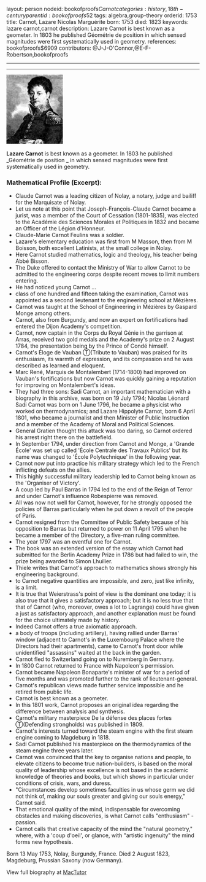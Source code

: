 layout: person
nodeid: bookofproofs$Carnot
categories: history,18th-century
parentid: bookofproofs$52
tags: algebra,group-theory
orderid: 1753
title: Carnot, Lazare Nicolas Marguérite
born: 1753
died: 1823
keywords: lazare carnot,carnot
description: Lazare Carnot is best known as a geometer. In 1803 he published Géométrie de position in which sensed magnitudes were first systematically used in geometry.
references: bookofproofs$6909
contributors: @J-J-O'Connor,@E-F-Robertson,bookofproofs

---



---

![Carnot.jpg](https://github.com/bookofproofs/bookofproofs.github.io/blob/main/_sources/_assets/images/portraits/Carnot.jpg?raw=true)

**Lazare Carnot** is best known as a geometer. In 1803 he published _Géométrie de position _ in which sensed magnitudes were first systematically used in geometry.

### Mathematical Profile (Excerpt):
* Claude Carnot was a leading citizen of Nolay, a notary, judge and bailiff for the Marquisate of Nolay.
* Let us note at this point that Joseph-François-Claude Carnot became a jurist, was a member of the Court of Cessation (1801-1835), was elected to the Académie des Sciences Morales et Politiques in 1832 and became an Officer of the Légion d'Honneur.
* Claude-Marie Carnot Feulins was a soldier.
* Lazare's elementary education was first from M Masson, then from M Boisson, both excellent Latinists, at the small college in Nolay.
* Here Carnot studied mathematics, logic and theology, his teacher being Abbé Bisson.
* The Duke offered to contact the Ministry of War to allow Carnot to be admitted to the engineering corps despite recent moves to limit numbers entering.
* He had noticed young Carnot ...
* class of one hundred and fifteen taking the examination, Carnot was appointed as a second lieutenant to the engineering school at Mézières.
* Carnot was taught at the School of Engineering in Mézières by Gaspard Monge among others.
* Carnot, also from Burgundy, and now an expert on fortifications had entered the Dijon Academy's competition.
* Carnot, now captain in the Corps du Royal Génie in the garrison at Arras, received two gold medals and the Academy's prize on 2 August 1784, the presentation being by the Prince of Condé himself.
* Carnot's Éloge de Vauban Ⓣ(Tribute to Vauban) was praised for its enthusiasm, its warmth of expression, and its compassion and he was described as learned and eloquent.
* Marc René, Marquis de Montalembert (1714-1800) had improved on Vauban's fortifications but now Carnot was quickly gaining a reputation for improving on Montalembert's ideas.
* They had three sons: Sadi Carnot, an important mathematician with a biography in this archive, was born on 19 July 1794; Nicolas Léonard Sadi Carnot was born on 1 June 1796, he became a physicist who worked on thermodynamics; and Lazare Hippolyte Carnot, born 6 April 1801, who became a journalist and then Minister of Public Instruction and a member of the Academy of Moral and Political Sciences.
* General Gratien thought this attack was too daring, so Carnot ordered his arrest right there on the battlefield.
* In September 1794, under direction from Carnot and Monge, a 'Grande École' was set up called 'École Centrale des Travaux Publics' but its name was changed to 'École Polytechnique' in the following year.
* Carnot now put into practice his military strategy which led to the French inflicting defeats on the allies.
* This highly successful military leadership led to Carnot being known as the 'Organiser of Victory'.
* A coup led by Paul Barras in 1794 led to the end of the Reign of Terror and under Carnot's influence Robespierre was removed.
* All was now not well for Carnot, however, for he strongly opposed the policies of Barras particularly when he put down a revolt of the people of Paris.
* Carnot resigned from the Committee of Public Safety because of his opposition to Barras but returned to power on 11 April 1795 when he became a member of the Directory, a five-man ruling committee.
* The year 1797 was an eventful one for Carnot.
* The book was an extended version of the essay which Carnot had submitted for the Berlin Academy Prize in 1786 but had failed to win, the prize being awarded to Simon Lhuilier.
* Thiele writes that Carnot's approach to mathematics shows strongly his engineering background.
* to Carnot negative quantities are impossible, and zero, just like infinity, is a limit.
* It is true that Weierstrass's point of view is the dominant one today; it is also true that it gives a satisfactory approach; but it is no less true that that of Carnot (who, moreover, owes a lot to Lagrange) could have given a just as satisfactory approach, and another explanation must be found for the choice ultimately made by history.
* Indeed Carnot offers a true axiomatic approach.
* a body of troops (including artillery), having rallied under Barras' window (adjacent to Carnot's in the Luxembourg Palace where the Directors had their apartments), came to Carnot's front door while unidentified "assassins" waited at the back in the garden.
* Carnot fled to Switzerland going on to Nuremberg in Germany.
* In 1800 Carnot returned to France with Napoleon's permission.
* Carnot became Napoleon Bonaparte's minister of war for a period of five months and was promoted further to the rank of lieutenant-general.
* Carnot's republican views made further service impossible and he retired from public life.
* Carnot is best known as a geometer.
* In this 1801 work, Carnot proposes an original idea regarding the difference between analysis and synthesis.
* Carnot's military masterpiece De la défense des places fortes Ⓣ(Defending strongholds) was published in 1809.
* Carnot's interests turned toward the steam engine with the first steam engine coming to Magdeburg in 1818.
* Sadi Carnot published his masterpiece on the thermodynamics of the steam engine three years later.
* Carnot was convinced that the key to organise nations and people, to elevate citizens to become true nation-builders, is based on the moral quality of leadership whose excellence is not based in the academic knowledge of theories and books, but which shows in particular under conditions of crisis, wars, and duress.
* "Circumstances develop sometimes faculties in us whose germ we did not think of, making our souls greater and giving our souls energy," Carnot said.
* That emotional quality of the mind, indispensable for overcoming obstacles and making discoveries, is what Carnot calls "enthusiasm" - passion.
* Carnot calls that creative capacity of the mind the "natural geometry," where, with a 'coup d'oeil', or glance, with "artistic ingenuity" the mind forms new hypothesis.

Born 13 May 1753, Nolay, Burgundy, France. Died 2 August 1823, Magdeburg, Prussian Saxony (now Germany).

View full biography at [MacTutor](https://mathshistory.st-andrews.ac.uk/Biographies/Carnot/)
